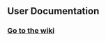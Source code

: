 ## User Documentation
### <A href="https://github.com/kraken-id/UserDocumentation/wiki">Go to the wiki</a>
